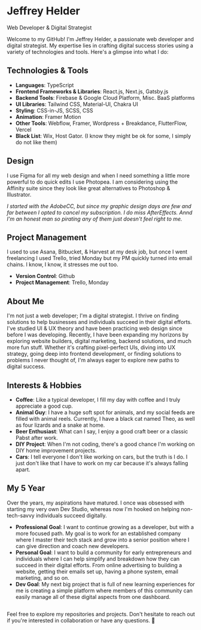 # Jeffrey Helder
Web Developer & Digital Strategist

Welcome to my GitHub! I'm Jeffrey Helder, a passionate web developer and digital strategist. My expertise lies in crafting digital success stories using a variety of technologies and tools. Here's a glimpse into what I do:

## Technologies & Tools

- **Languages**: TypeScript
- **Frontend Frameworks & Libraries**: React.js, Next.js, Gatsby.js
- **Backend Tools**: Firebase & Google Cloud Platform, Misc. BaaS platforms
- **UI Libraries**: Tailwind CSS, Material-UI, Chakra UI
- **Styling**: CSS-in-JS, SCSS, CSS
- **Animation**: Framer Motion
- **Other Tools**: Webflow, Framer, Wordpress + Breakdance, FlutterFlow, Vercel
- **Black List**: Wix, Host Gator. (I know they might be ok for some, I simply do not like them)

## Design
I use Figma for all my web design and when I need something a little more powerful to do quick edits I use Photopea. I am considering using the Affinity suite since they look like great alternatives to Photoshop & Illustrator.

*I started with the AdobeCC, but since my graphic design days are few and far between I opted to cancel my subscription. I do miss AfterEffects. Annd I'm an honest man so pirating any of them just doesn't feel right to me.*

## Project Management
I used to use Asana, Bitbucket, & Harvest at my desk job, but once I went freelancing I used Trello, tried Monday but my PM quickly turned into email chains. I know, I know, it stresses me out too.
- **Version Control**: Github
- **Project Management**: Trello, Monday

## About Me

I'm not just a web developer; I'm a digital strategist. I thrive on finding solutions to help businesses and individuals succeed in their digital efforts. I've studied UI & UX theory and have been practicing web design since before I was developing. Recently, I have been expanding my horizons by exploring website builders, digital marketing, backend solutions, and much more fun stuff. Whether it's crafting pixel-perfect UIs, diving into UX strategy, going deep into frontend development, or finding solutions to problems I never thought of, I'm always eager to explore new paths to digital success.

## Interests & Hobbies

- **Coffee**: Like a typical developer, I fill my day with coffee and I truly appreciate a good cup.
- **Animal Guy**: I have a huge soft spot for animals, and my social feeds are filled with animal reels. Currently, I have a black cat named Theo, as well as four lizards and a snake at home.
- **Beer Enthusiast**: What can I say, I enjoy a good craft beer or a classic Pabst after work.
- **DIY Project**: When I'm not coding, there's a good chance I'm working on DIY home improvement projects.
- **Cars**: I tell everyone I don't like working on cars, but the truth is I do. I just don't like that I have to work on my car because it's always falling apart.

## My 5 Year

Over the years, my aspirations have matured. I once was obsessed with starting my very own Dev Studio, whereas now I'm hooked on helping non-tech-savvy individuals succeed digitally.
- **Professional Goal**: I want to continue growing as a developer, but with a more focused path. My goal is to work for an established company where I master their tech stack and grow into a senior position where I can give direction and coach new developers.
- **Personal Goal**: I want to build a community for early entrepreneurs and individuals where I can help simplify and breakdown how they can succeed in their digital efforts. From online advertising to building a website, getting their emails set up, having a phone system, email marketing, and so on.
- **Dev Goal**: My next big project that is full of new learning experiences for me is creating a simple platform where members of this community can easily manage all of these digital aspects from one dashboard.

##
Feel free to explore my repositories and projects. Don't hesitate to reach out if you're interested in collaboration or have any questions. 🚀
